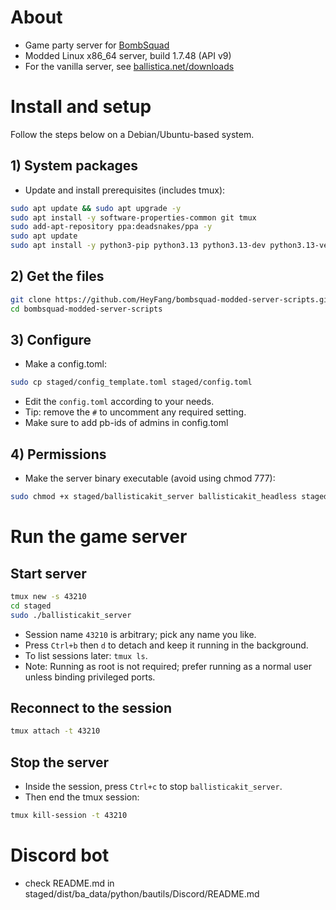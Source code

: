 # About
- Game party server for <a href="https://www.froemling.net/apps/bombsquad">BombSquad</a>
- Modded Linux x86_64 server, build 1.7.48 (API v9)
- For the vanilla server, see <a href="https://ballistica.net/downloads">ballistica.net/downloads</a>

# Install and setup
Follow the steps below on a Debian/Ubuntu-based system.

## 1) System packages

- Update and install prerequisites (includes tmux):
```bash
sudo apt update && sudo apt upgrade -y
sudo apt install -y software-properties-common git tmux
sudo add-apt-repository ppa:deadsnakes/ppa -y
sudo apt update
sudo apt install -y python3-pip python3.13 python3.13-dev python3.13-venv
```

## 2) Get the files

```bash
git clone https://github.com/HeyFang/bombsquad-modded-server-scripts.git
cd bombsquad-modded-server-scripts
```

## 3) Configure

- Make a config.toml:
```bash
sudo cp staged/config_template.toml staged/config.toml
```
- Edit the `config.toml` according to your needs.
- Tip: remove the `#` to uncomment any required setting.
- Make sure to add pb-ids of admins in config.toml


## 4) Permissions

- Make the server binary executable (avoid using chmod 777):
```bash
sudo chmod +x staged/ballisticakit_server ballisticakit_headless staged/dist/ballisticakit_headless
```

# Run the game server

## Start server

```bash
tmux new -s 43210
cd staged
sudo ./ballisticakit_server
```

- Session name `43210` is arbitrary; pick any name you like.
- Press `Ctrl+b` then `d` to detach and keep it running in the background.
- To list sessions later: `tmux ls`.
- Note: Running as root is not required; prefer running as a normal user unless binding privileged ports.

## Reconnect to the session

```bash
tmux attach -t 43210
```

## Stop the server

- Inside the session, press `Ctrl+c` to stop `ballisticakit_server`.
- Then end the tmux session:
```bash
tmux kill-session -t 43210
```

# Discord bot
- check README.md in staged/dist/ba_data/python/bautils/Discord/README.md


